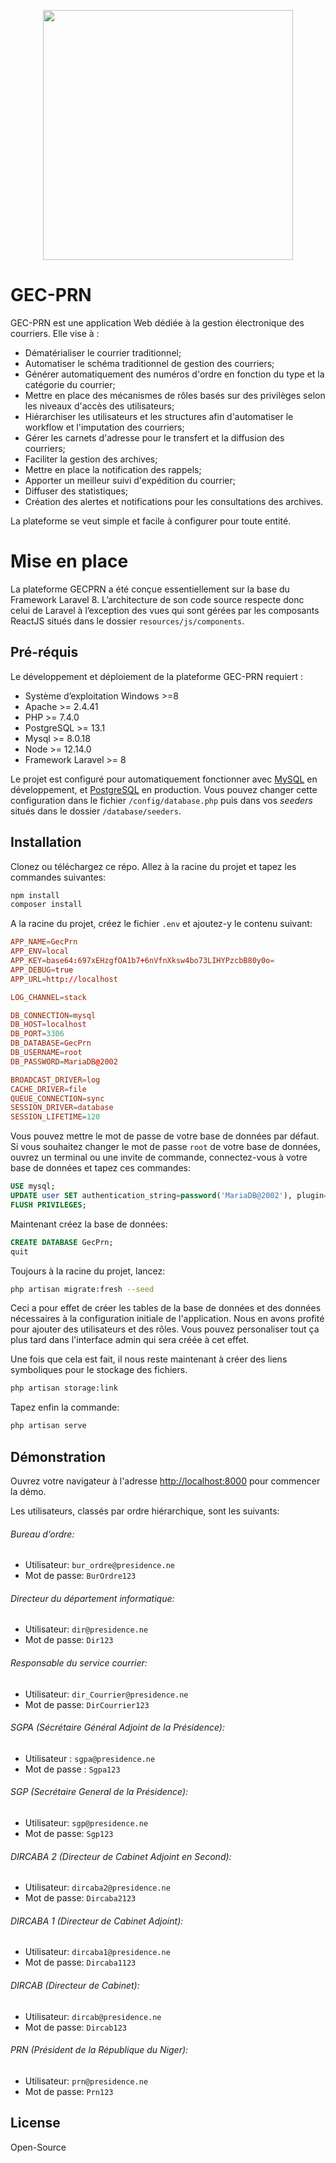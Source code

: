<p align="center"><a href="https://gecprn.ansi.app" target="_blank"><img src="https://gecprn.herokuapp.com/assets/images/logo_transparent.png" width="400"></a></p>

# GEC-PRN

GEC-PRN est une application Web dédiée à la gestion électronique des courriers. Elle vise à :

- Dématérialiser le courrier traditionnel;
- Automatiser le schéma traditionnel de gestion des courriers;
- Générer automatiquement des numéros d'ordre en fonction du type et la catégorie du courrier;
- Mettre en place des mécanismes de rôles basés sur des privilèges selon les niveaux d'accès des utilisateurs;
- Hiérarchiser les utilisateurs et les structures afin d'automatiser le workflow et l'imputation des courriers;
- Gérer les carnets d'adresse pour le transfert et la diffusion des courriers;
- Faciliter la gestion des archives;
- Mettre en place la notification des rappels;
- Apporter un meilleur suivi d'expédition du courrier;
- Diffuser des statistiques;
- Création des alertes et notifications pour les consultations des archives.
 
La plateforme se veut simple et facile à configurer pour toute entité.

# Mise en place

La plateforme GECPRN a été conçue essentiellement sur la base du Framework
Laravel 8. L’architecture de son code source respecte donc celui de Laravel à
l’exception des vues qui sont gérées par les composants ReactJS situés dans
le dossier ```resources/js/components```.

## Pré-réquis

Le développement et déploiement de la plateforme GEC-PRN requiert :
- Système d’exploitation Windows >=8
- Apache >= 2.4.41
- PHP >= 7.4.0
- PostgreSQL >= 13.1
- Mysql >= 8.0.18
- Node >= 12.14.0
- Framework Laravel >= 8

Le projet est configuré pour automatiquement fonctionner avec [MySQL](https://dev.mysql.com/downloads/) en développement, et [PostgreSQL](https://www.postgresql.org/download/) en production. Vous pouvez changer cette configuration dans le fichier ```/config/database.php``` puis dans vos _seeders_ situés dans le dossier ```/database/seeders```.

## Installation

Clonez ou téléchargez ce répo. Allez à la racine du projet et tapez les commandes suivantes:

```sh
npm install
composer install
```

A la racine du projet, créez le fichier ```.env``` et ajoutez-y le contenu suivant:

```conf
APP_NAME=GecPrn
APP_ENV=local
APP_KEY=base64:697xEHzgfOA1b7+6nVfnXksw4bo73LIHYPzcbB80y0o=
APP_DEBUG=true
APP_URL=http://localhost

LOG_CHANNEL=stack

DB_CONNECTION=mysql
DB_HOST=localhost
DB_PORT=3306
DB_DATABASE=GecPrn
DB_USERNAME=root
DB_PASSWORD=MariaDB@2002

BROADCAST_DRIVER=log
CACHE_DRIVER=file
QUEUE_CONNECTION=sync
SESSION_DRIVER=database
SESSION_LIFETIME=120
```
Vous pouvez mettre le mot de passe de votre base de données par défaut. Si vous souhaitez changer le mot de passe ```root``` de votre base de données, ouvrez un terminal ou une invite de commande, connectez-vous à votre base de données et tapez ces commandes:

```sql
USE mysql;
UPDATE user SET authentication_string=password('MariaDB@2002'), plugin='mysql_native_password' WHERE user = 'root';
FLUSH PRIVILEGES;
```

Maintenant créez la base de données:

```sql
CREATE DATABASE GecPrn;
quit
```

Toujours à la racine du projet, lancez:

```sh
php artisan migrate:fresh --seed
```

Ceci a pour effet de créer les tables de la base de données et des données nécessaires à la configuration initiale de l'application. Nous en avons profité pour ajouter des utilisateurs et des rôles. Vous pouvez personaliser tout ça plus tard dans l'interface admin qui sera créée à cet effet. 

Une fois que cela est fait, il nous reste maintenant à créer des liens symboliques pour le stockage des fichiers.


```sh
php artisan storage:link
```

Tapez enfin la commande:

```sh
php artisan serve
```

## Démonstration

Ouvrez votre navigateur à l'adresse [http://localhost:8000](http://localhost:8000) pour commencer la démo.


Les utilisateurs, classés par ordre hiérarchique, sont les suivants:

###### Bureau d’ordre:
- Utilisateur: ```bur_ordre@presidence.ne```
- Mot de passe: ```BurOrdre123```

###### Directeur du département informatique:
- Utilisateur: ```dir@presidence.ne```
- Mot de passe: ```Dir123```

###### Responsable du service courrier:
- Utilisateur: ```dir_Courrier@presidence.ne```
- Mot de passe: ```DirCourrier123```

###### SGPA (Sécrétaire Général Adjoint de la Présidence):
- Utilisateur : ```sgpa@presidence.ne```
- Mot de passe : ```Sgpa123```

###### SGP (Secrétaire General de la Présidence):
- Utilisateur: ```sgp@presidence.ne```
- Mot de passe: ```Sgp123```

###### DIRCABA 2 (Directeur de Cabinet Adjoint en Second):
- Utilisateur: ```dircaba2@presidence.ne```
- Mot de passe: ```Dircaba2123```

###### DIRCABA 1 (Directeur de Cabinet Adjoint):
- Utilisateur: ```dircaba1@presidence.ne```
- Mot de passe: ```Dircaba1123```

###### DIRCAB (Directeur de Cabinet):
- Utilisateur: ```dircab@presidence.ne```
- Mot de passe: ```Dircab123```

###### PRN (Président de la République du Niger):
- Utilisateur: ```prn@presidence.ne```
- Mot de passe: ```Prn123```

## License
Open-Source
